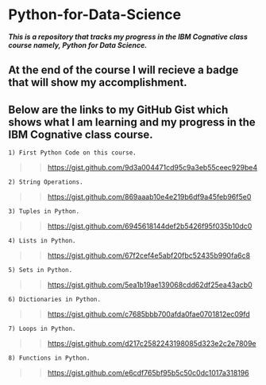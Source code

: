 # Python-for-Data-Science

___This is a repository that tracks my progress in the IBM Cognative class course namely, Python for Data Science.___

## At the end of the course I will recieve a badge that will show my accomplishment.

## Below are the links to my GitHub Gist which shows what I am learning and my progress in the IBM Cognative class course.

    1) First Python Code on this course.

   >>https://gist.github.com/9d3a004471cd95c9a3eb55ceec929be4

    2) String Operations.

   >>https://gist.github.com/869aaab10e4e219b6df9a45feb96f5e0

    3) Tuples in Python.

   >>https://gist.github.com/6945618144def2b5426f95f035b10dc0

    4) Lists in Python.

   >>https://gist.github.com/67f2cef4e5abf20fbc52435b990fa6c8

    5) Sets in Python.

   >>https://gist.github.com/5ea1b19ae139068cdd62df25ea43acb0

    6) Dictionaries in Python.

   >>https://gist.github.com/c7685bbb700afda0fae0701812ec09fd

    7) Loops in Python.

   >>https://gist.github.com/d217c2582243198085d323e2c2e7809e

    8) Functions in Python.

   >>https://gist.github.com/e6cdf765bf95b5c50c0dc1017a318196
